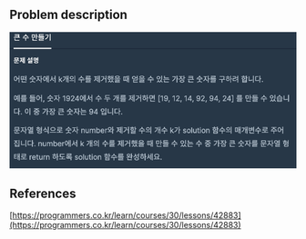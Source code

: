 ## Problem description
![Problem description](./Problem-42883.png)

## References
[https://programmers.co.kr/learn/courses/30/lessons/42883](https://programmers.co.kr/learn/courses/30/lessons/42883)
